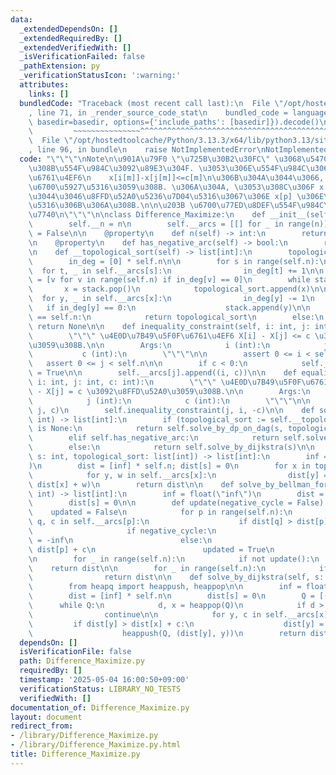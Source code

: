 ```yaml
---
data:
  _extendedDependsOn: []
  _extendedRequiredBy: []
  _extendedVerifiedWith: []
  _isVerificationFailed: false
  _pathExtension: py
  _verificationStatusIcon: ':warning:'
  attributes:
    links: []
  bundledCode: "Traceback (most recent call last):\n  File \"/opt/hostedtoolcache/Python/3.13.3/x64/lib/python3.13/site-packages/onlinejudge_verify/documentation/build.py\"\
    , line 71, in _render_source_code_stat\n    bundled_code = language.bundle(stat.path,\
    \ basedir=basedir, options={'include_paths': [basedir]}).decode()\n          \
    \         ~~~~~~~~~~~~~~~^^^^^^^^^^^^^^^^^^^^^^^^^^^^^^^^^^^^^^^^^^^^^^^^^^^^^^^^^^^^^^^^^^\n\
    \  File \"/opt/hostedtoolcache/Python/3.13.3/x64/lib/python3.13/site-packages/onlinejudge_verify/languages/python.py\"\
    , line 96, in bundle\n    raise NotImplementedError\nNotImplementedError\n"
  code: "\"\"\"\nNote\n\u901A\u79F0 \"\u725B\u30B2\u30FC\" \u3068\u547C\u3070\u308C\
    \u308B\u554F\u984C\u3092\u89E3\u304F. \u3053\u306E\u554F\u984C\u306F M \u500B\u306E\
    \u6761\u4EF6\n    x[i[m]]-x[j[m]]<=c[m]\n\u306B\u304A\u3044\u3066, x[p]-x[q] \u3092\
    \u6700\u5927\u5316\u3059\u308B. \u306A\u304A, \u3053\u308C\u306F x[q]=0 \u3068\
    \u3044\u3046\u8FFD\u52A0\u5236\u7D04\u5316\u3067\u306E x[p] \u306E\u6700\u5927\
    \u5316\u306B\u306A\u308B.\n\n\u203B \u6700\u77ED\u8DEF\u554F\u984C\u306B\u5E30\
    \u7740\n\"\"\"\n\nclass Difference_Maximize:\n    def __init__(self, n: int):\n\
    \        self.__n = n\n        self.__arcs = [[] for _ in range(n)]\n        self.__has_negative_arc\
    \ = False\n\n    @property\n    def n(self) -> int:\n        return self.__n\n\
    \n    @property\n    def has_negative_arc(self) -> bool:\n        return self.__has_negative_arc\n\
    \n    def __topological_sort(self) -> list[int]:\n        topological_sort = []\n\
    \        in_deg = [0] * self.n\n\n        for s in range(self.n):\n          \
    \  for t, _ in self.__arcs[s]:\n                in_deg[t] += 1\n\n        stack\
    \ = [v for v in range(self.n) if in_deg[v] == 0]\n        while stack:\n     \
    \       x = stack.pop()\n            topological_sort.append(x)\n\n          \
    \  for y, _ in self.__arcs[x]:\n                in_deg[y] -= 1\n             \
    \   if in_deg[y] == 0:\n                    stack.append(y)\n\n        if len(topological_sort)\
    \ == self.n:\n            return topological_sort\n        else:\n           \
    \ return None\n\n    def inequality_constraint(self, i: int, j: int, c: int):\n\
    \        \"\"\" \u4E0D\u7B49\u5F0F\u6761\u4EF6 X[i] - X[j] <= c \u3092\u8FFD\u52A0\
    \u3059\u308B.\n\n        Args:\n            i (int):\n            j (int):\n \
    \           c (int):\n        \"\"\"\n\n        assert 0 <= i < self.n\n     \
    \   assert 0 <= j < self.n\n\n        if c < 0:\n            self.__has_negative_arc\
    \ = True\n\n        self.__arcs[j].append((i, c))\n\n    def equality_constraint(self,\
    \ i: int, j: int, c: int):\n        \"\"\" \u4E0D\u7B49\u5F0F\u6761\u4EF6 X[i]\
    \ - X[j] = c \u3092\u8FFD\u52A0\u3059\u308B.\n\n        Args:\n            i (int):\n\
    \            j (int):\n            c (int):\n        \"\"\"\n\n        self.inequality_constraint(i,\
    \ j, c)\n        self.inequality_constraint(j, i, -c)\n\n    def solve(self, s:\
    \ int) -> list[int]:\n        if (topological_sort := self.__topological_sort())\
    \ is None:\n            return self.solve_by_dp_on_dag(s, topological_sort)\n\
    \        elif self.has_negative_arc:\n            return self.solve_by_bellman_ford(s)\n\
    \        else:\n            return self.solve_by_dijkstra(s)\n\n    def solve_by_dp_on_dag(self,\
    \ s: int, topological_sort: list[int]) -> list[int]:\n        inf = float(\"inf\"\
    )\n        dist = [inf] * self.n; dist[s] = 0\n        for x in topological_sort:\n\
    \            for y, w in self.__arcs[x]:\n                dist[y] = min(dist[y],\
    \ dist[x] + w)\n        return dist\n\n    def solve_by_bellman_ford(self, s:\
    \ int) -> list[int]:\n        inf = float(\"inf\")\n        dist = [inf] * self.n\n\
    \        dist[s] = 0\n\n        def update(negative_cycle = False):\n        \
    \    updated = False\n            for p in range(self.n):\n                for\
    \ q, c in self.__arcs[p]:\n                    if dist[q] > dist[p] + c:\n   \
    \                     if negative_cycle:\n                            dist[q]\
    \ = -inf\n                        else:\n                            dist[q] =\
    \ dist[p] + c\n                        updated = True\n            return updated\n\
    \n        for _ in range(self.n):\n            if not update():\n            \
    \    return dist\n\n        for _ in range(self.n):\n            if not update(True):\n\
    \                return dist\n\n    def solve_by_dijkstra(self, s: int) -> list[int]:\n\
    \        from heapq import heappush, heappop\n\n        inf = float(\"inf\")\n\
    \        dist = [inf] * self.n\n        dist[s] = 0\n        Q = [(0, s)]\n  \
    \      while Q:\n            d, x = heappop(Q)\n            if d > dist[x]:\n\
    \                continue\n\n            for y, c in self.__arcs[x]:\n       \
    \         if dist[y] > dist[x] + c:\n                    dist[y] = dist[x] + c\n\
    \                    heappush(Q, (dist[y], y))\n        return dist\n"
  dependsOn: []
  isVerificationFile: false
  path: Difference_Maximize.py
  requiredBy: []
  timestamp: '2025-05-04 16:00:50+09:00'
  verificationStatus: LIBRARY_NO_TESTS
  verifiedWith: []
documentation_of: Difference_Maximize.py
layout: document
redirect_from:
- /library/Difference_Maximize.py
- /library/Difference_Maximize.py.html
title: Difference_Maximize.py
---
```

